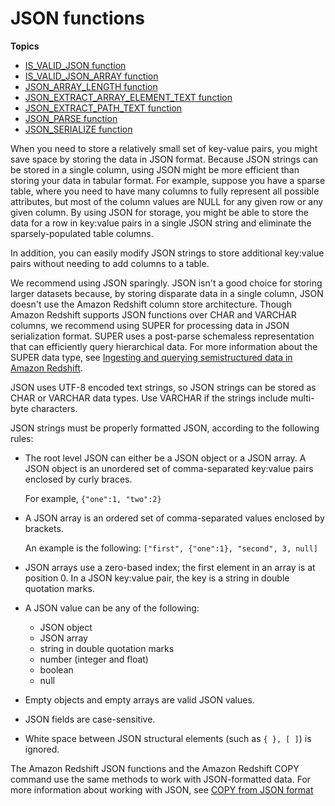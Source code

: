 # JSON functions<a name="json-functions"></a>

**Topics**
+ [IS\_VALID\_JSON function](IS_VALID_JSON.md)
+ [IS\_VALID\_JSON\_ARRAY function](IS_VALID_JSON_ARRAY.md)
+ [JSON\_ARRAY\_LENGTH function](JSON_ARRAY_LENGTH.md)
+ [JSON\_EXTRACT\_ARRAY\_ELEMENT\_TEXT function](JSON_EXTRACT_ARRAY_ELEMENT_TEXT.md)
+ [JSON\_EXTRACT\_PATH\_TEXT function](JSON_EXTRACT_PATH_TEXT.md)
+ [JSON\_PARSE function](JSON_PARSE.md)
+ [JSON\_SERIALIZE function](JSON_SERIALIZE.md)

When you need to store a relatively small set of key\-value pairs, you might save space by storing the data in JSON format\. Because JSON strings can be stored in a single column, using JSON might be more efficient than storing your data in tabular format\. For example, suppose you have a sparse table, where you need to have many columns to fully represent all possible attributes, but most of the column values are NULL for any given row or any given column\. By using JSON for storage, you might be able to store the data for a row in key:value pairs in a single JSON string and eliminate the sparsely\-populated table columns\. 

In addition, you can easily modify JSON strings to store additional key:value pairs without needing to add columns to a table\. 

We recommend using JSON sparingly\. JSON isn't a good choice for storing larger datasets because, by storing disparate data in a single column, JSON doesn't use the Amazon Redshift column store architecture\. Though Amazon Redshift supports JSON functions over CHAR and VARCHAR columns, we recommend using SUPER for processing data in JSON serialization format\. SUPER uses a post\-parse schemaless representation that can efficiently query hierarchical data\. For more information about the SUPER data type, see [Ingesting and querying semistructured data in Amazon Redshift](super-overview.md)\.

JSON uses UTF\-8 encoded text strings, so JSON strings can be stored as CHAR or VARCHAR data types\. Use VARCHAR if the strings include multi\-byte characters\.

JSON strings must be properly formatted JSON, according to the following rules: 
+ The root level JSON can either be a JSON object or a JSON array\. A JSON object is an unordered set of comma\-separated key:value pairs enclosed by curly braces\. 

  For example, `{"one":1, "two":2} `
+ A JSON array is an ordered set of comma\-separated values enclosed by brackets\. 

  An example is the following: `["first", {"one":1}, "second", 3, null] `
+ JSON arrays use a zero\-based index; the first element in an array is at position 0\. In a JSON key:value pair, the key is a string in double quotation marks\. 
+ A JSON value can be any of the following: 
  + JSON object 
  + JSON array 
  + string in double quotation marks
  + number \(integer and float\) 
  + boolean
  + null 
+ Empty objects and empty arrays are valid JSON values\.
+ JSON fields are case\-sensitive\. 
+ White space between JSON structural elements \(such as `{ }, [ ]`\) is ignored\. 

The Amazon Redshift JSON functions and the Amazon Redshift COPY command use the same methods to work with JSON\-formatted data\. For more information about working with JSON, see [COPY from JSON format](copy-usage_notes-copy-from-json.md)